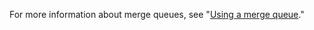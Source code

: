 
For more information about merge queues, see "[Using a merge queue](/repositories/configuring-branches-and-merges-in-your-repository/configuring-pull-request-merges/using-a-merge-queue)."
